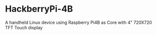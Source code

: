 # HackberryPi-4B
A handheld Linux device using Raspberry Pi4B as Core with 4" 720X720 TFT Touch display
